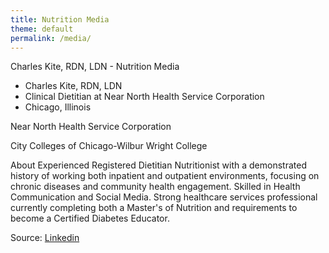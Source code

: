 ```yaml
---
title: Nutrition Media
theme: default
permalink: /media/
---
```

Charles Kite, RDN, LDN - Nutrition Media

- Charles Kite, RDN, LDN
- Clinical Dietitian at Near North Health Service Corporation
- Chicago, Illinois

Near North Health Service Corporation


City Colleges of Chicago-Wilbur Wright College

About
Experienced Registered Dietitian Nutritionist with a demonstrated history of working both inpatient and outpatient environments, focusing on chronic diseases and community health engagement. Skilled in Health Communication and Social Media. Strong healthcare services professional currently completing both a Master's of Nutrition and requirements to become a Certified Diabetes Educator.

Source: [Linkedin](https://www.linkedin.com/in/charleslkite/)
